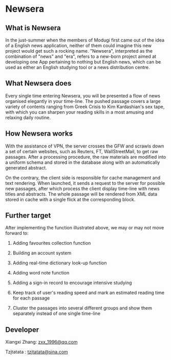 Newsera
=====================================

What is Newsera
-------------------------------------

In the just-summer when the members of Modugi first came out of the 
idea of a English news application, neither of them could imagine this 
new project would get such a rocking name. "Newsera", interpreted as 
the combination of "news" and "era", refers to a new-born project aimed 
at developing one App pertaining to nothing but English news, which can 
be used as either an English studying tool or a news distribution centre. 

What Newsera does
-------------------------------------

Every single time entering Newsera, you will be presented a flow of news 
organised elegantly in your time-line. The pushed passage covers a large variety
of contents ranging from Greek Crisis to Kim Kardashian's sex tape, with 
which you can sharpen your reading skills in a most amusing and relaxing 
daily routine. 

How Newsera works
-------------------------------------

With the assistance of VPN, the server crosses the GFW and scrawls down a 
set of certain websites, such as Reuters, FT, WallStreetMail, to get raw 
passages. After a processing procedure, the raw materials are modified into 
a uniform schema and stored in the database along with an automatically 
generated abstract. 

On the contrary, the client side is responsible for cache management and 
text rendering. When launched, it sends a request to the server for possible 
new passages, after which process the client display time-line with news titles 
and abstracts. The whole passage will be rendered from XML data stored in cache 
with a single flick at the corresponding block.

Further target
-------------------------------------

After implementing the function illustrated above, we may or may not move forward to: 

1. Adding favourites collection function

2. Building an account system

3. Adding real-time dictionary look-up function

4. Adding word note function

5. Adding a sign-in record to encourage intensive studying

6. Keep track of user's reading speed and mark an estimated reading time for 
each passage

7. Cluster the passages into several different groups and show them separately instead 
of one single time-line

Developer
-------------------------------------

Xiangxi Zhang: zxx_1996@qq.com

Tzjtatata    : tzjtatata@sina.com
